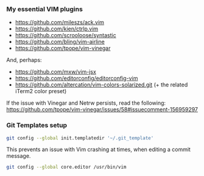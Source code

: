 ### My essential VIM plugins

- https://github.com/mileszs/ack.vim
- https://github.com/kien/ctrlp.vim
- https://github.com/scrooloose/syntastic
- https://github.com/bling/vim-airline
- https://github.com/tpope/vim-vinegar

And, perhaps:
- https://github.com/mxw/vim-jsx
- https://github.com/editorconfig/editorconfig-vim
- https://github.com/altercation/vim-colors-solarized.git (+ the related iTerm2 color preset)

If the issue with Vinegar and Netrw persists, read the following:
https://github.com/tpope/vim-vinegar/issues/58#issuecomment-156959297


### Git Templates setup

```sh
git config --global init.templatedir '~/.git_template'
```

This prevents an issue with Vim crashing at times, when editing a commit message.
```sh
git config --global core.editor /usr/bin/vim
```
